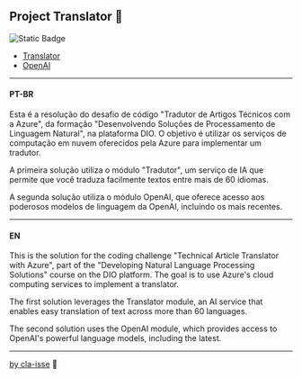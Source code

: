 ## Project Translator 📝

![Static Badge](https://img.shields.io/badge/Python-000?style=for-the-badge&logo=Python)

* [Translator](./translator_translator.py)
* [OpenAI](./translator_openai.py)

---

#### PT-BR

Esta é a resolução do desafio de código "Tradutor de Artigos Técnicos com a Azure", da formação "Desenvolvendo Soluções de Processamento de Linguagem Natural", na plataforma DIO. O objetivo é utilizar os serviços de computação em nuvem oferecidos pela Azure para implementar um tradutor. 

A primeira solução utiliza o módulo "Tradutor", um serviço de IA que permite que você traduza facilmente textos entre mais de 60 idiomas. 

A segunda solução utiliza o módulo OpenAI, que oferece acesso aos poderosos modelos de linguagem da OpenAI, incluindo os mais recentes. 

---

#### EN 

This is the solution for the coding challenge "Technical Article Translator with Azure", part of the "Developing Natural Language Processing Solutions" course on the DIO platform. The goal is to use Azure's cloud computing services to implement a translator.

The first solution leverages the Translator module, an AI service that enables easy translation of text across more than 60 languages.

The second solution uses the OpenAI module, which provides access to OpenAI's powerful language models, including the latest.

---

[by cla-isse](https://github.com/cla-isse) 💜
